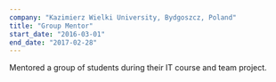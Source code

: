 ```yaml
---
company: "Kazimierz Wielki University, Bydgoszcz, Poland"
title: "Group Mentor"
start_date: "2016-03-01"
end_date: "2017-02-28"
---
```

Mentored a group of students during their IT course and team project.
